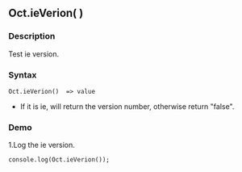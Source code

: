 ## Oct.ieVerion( )

### Description

Test ie version.

### Syntax
	Oct.ieVerion()  => value

- If it is ie, will return the version number, otherwise return "false".

### Demo

1.Log the ie version.

	console.log(Oct.ieVerion());

